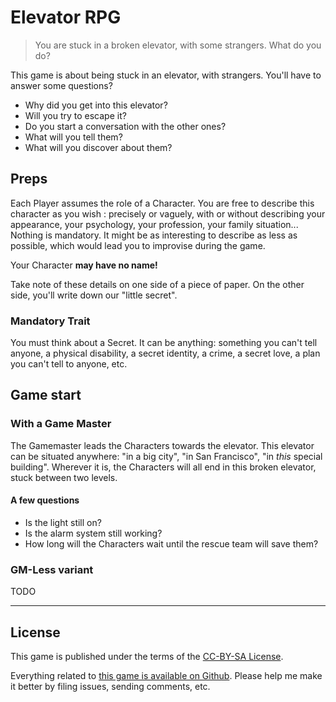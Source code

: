 # Elevator RPG

> You are stuck in a broken elevator, with some strangers. What do you do?

This game is about being stuck in an elevator, with strangers. You'll have to
answer some questions?

* Why did you get into this elevator?
* Will you try to escape it?
* Do you start a conversation with the other ones?
* What will you tell them?
* What will you discover about them?

## Preps

Each Player assumes the role of a Character. You are free to describe this
character as you wish : precisely or vaguely, with or without describing your
appearance, your psychology, your profession, your family situation... Nothing
is mandatory. It might be as interesting to describe as less as possible, which
would lead you to improvise during the game.

Your Character **may have no name!**

Take note of these details on one side of a piece of paper. On the other side,
you'll write down our "little secret".

### Mandatory Trait

You must think about a Secret. It can be anything: something you can't tell
anyone, a physical disability, a secret identity, a crime, a secret love, a plan
you can't tell to anyone, etc.

## Game start

### With a Game Master

The Gamemaster leads the Characters towards the elevator. This elevator can be
situated anywhere: "in a big city", "in San Francisco", "in *this* special
building". Wherever it is, the Characters will all end in this broken elevator,
stuck between two levels.

#### A few questions

* Is the light still on?
* Is the alarm system still working?
* How long will the Characters wait until the rescue team will save them?

### GM-Less variant

TODO

----

## License

This game is published under the terms of the [CC-BY-SA License][CC-BY-SA License].

Everything related to [this game is available on Github][Elevator RPG Github].
Please help me make it better by filing issues, sending comments, etc.

[CC-BY-SA License]: http://creativecommons.org/licenses/by-sa/3.0/
[Elevator RPG Github]: https://github.com/brunobord/elevator-rpg/
